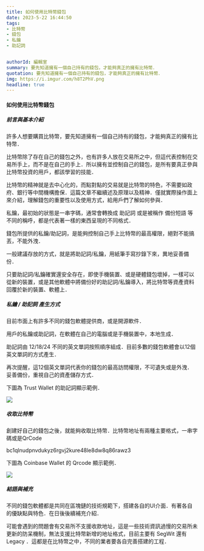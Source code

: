 ```yaml
---
title: 如何使用比特幣錢包
date: 2023-5-22 16:44:50
tags:
- 比特幣
- 錢包
- 私鑰
- 助記詞


authorId: 編輯室
summary: 要先知道擁有一個自己持有的錢包，才能夠真正的擁有比特幣．
quotation: 要先知道擁有一個自己持有的錢包，才能夠真正的擁有比特幣．
img: https://i.imgur.com/h8T2PhV.png
headline: true
---
```

#### 如何使用比特幣錢包
 
##### 前言與基本介紹
許多人想要購買比特幣，要先知道擁有一個自己持有的錢包，才能夠真正的擁有比特幣． 

比特幣除了存在自己的錢包之外，也有許多人放在交易所之中，但這代表控制在交易所手上，而不是在自己的手上．所以擁有並控制自己的錢包，是所有要真正參與比特幣投資的用戶，都該學習的技能． 

比特幣的精神就是去中心化的，而點對點的交易就是比特幣的特色，不需要如政府、銀行等中間機構擔保．這篇文章不繼續述及原理以及精神．僅就實際操作面上來介紹，理解錢包的重要性以及使用方式，給用戶們了解如何參與． 

私鑰，最初始的狀態是一串字碼，通常會轉換成 助記詞 或是被稱作 備份短語 等不同的稱呼，都是代表著一樣的東西呈現的不同格式． 

錢包所提供的私鑰/助記詞，是能夠控制自己手上比特幣的最高權限，絕對不能搞丟，不能外洩．

一般建議存放的方式，就是將助記詞/私鑰，用紙筆手寫抄錄下來，異地妥善備份．

只要助記詞/私鑰確實還安全存在，即使手機裝置、或是硬體錢包壞掉，一樣可以從新的裝置，或是其他軟體中將備份好的助記詞/私鑰導入，將比特幣等資產資料回覆於新的裝置、軟體上．

##### 私鑰 / 助記詞 產生方式
目前市面上有許多不同的錢包軟體提供商，或是開源軟件． 

用戶的私鑰或助記詞，在軟體在自己的電腦或是手機裝置中，本地生成．

助記詞由 12/18/24 不同的英文單詞按照順序組成．目前多數的錢包軟體會以12個英文單詞的方式產生． 

再次提醒，這12個英文單詞代表你的錢包的最高訪問權限，不可遺失或是外洩．妥善備份，重視自己的資產儲存方式． 

下圖為 Trust Wallet 的助記詞顯示範例．

![](https://i.imgur.com/ndUyjEI.jpeg)




##### 收取比特幣 
創建好自己的錢包之後，就能夠收取比特幣．比特幣地址有兩種主要格式，一串字碼或是QrCode 

bc1qlnudpnvdukyz6rgvj2kure48le8dw8q86rawz3 

下圖為 Coinbase Wallet 的 Qrcode 顯示範例．

![](https://i.imgur.com/7SiHC5c.jpeg)


##### 結語與補充 
不同的錢包軟體都是共同在區塊鏈的技術規範下，搭建各自的UI介面．有著各自的優缺點與特色．在日後後續補充介紹． 

可能會遇到的問題會有交易所不支援收款地址，這是一些技術資訊過慢的交易所未更新的防呆機制，無法支援比特幣新增的地址格式，目前主要有 SegWit 還有 Legacy ．這都是在比特幣之中，不同的業者要各自完善搭建的工程．

　　
